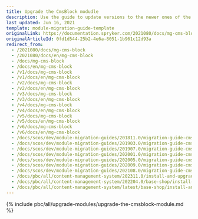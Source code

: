 ```yaml
---
title: Upgrade the CmsBlock modudle
description: Use the guide to update versions to the newer ones of the CMS Block module.
last_updated: Jun 16, 2021
template: module-migration-guide-template
originalLink: https://documentation.spryker.com/2021080/docs/mg-cms-block
originalArticleId: 0fd1d544-25b2-4e6a-8051-1b961c12d93a
redirect_from:
  - /2021080/docs/mg-cms-block
  - /2021080/docs/en/mg-cms-block
  - /docs/mg-cms-block
  - /docs/en/mg-cms-block
  - /v1/docs/mg-cms-block
  - /v1/docs/en/mg-cms-block
  - /v2/docs/mg-cms-block
  - /v2/docs/en/mg-cms-block
  - /v3/docs/mg-cms-block
  - /v3/docs/en/mg-cms-block
  - /v4/docs/mg-cms-block
  - /v4/docs/en/mg-cms-block
  - /v5/docs/mg-cms-block
  - /v5/docs/en/mg-cms-block
  - /v6/docs/mg-cms-block
  - /v6/docs/en/mg-cms-block
  - /docs/scos/dev/module-migration-guides/201811.0/migration-guide-cmsblock.html
  - /docs/scos/dev/module-migration-guides/201903.0/migration-guide-cmsblock.html
  - /docs/scos/dev/module-migration-guides/201907.0/migration-guide-cmsblock.html
  - /docs/scos/dev/module-migration-guides/202001.0/migration-guide-cmsblock.html
  - /docs/scos/dev/module-migration-guides/202005.0/migration-guide-cmsblock.html
  - /docs/scos/dev/module-migration-guides/202009.0/migration-guide-cmsblock.html
  - /docs/scos/dev/module-migration-guides/202108.0/migration-guide-cmsblock.html
  - /docs/pbc/all/content-management-system/202311.0/install-and-upgrade/upgrade-modules/upgrade-the-cmsblock-module.html
  - /docs/pbc/all/content-management-system/202204.0/base-shop/install-and-upgrade/upgrade-modules/upgrade-the-cmsblock-module.html
  - /docs/pbc/all/content-management-system/latest/base-shop/install-and-upgrade/upgrade-modules/upgrade-the-cmsblock-module.html
---
```

{% include pbc/all/upgrade-modules/upgrade-the-cmsblock-module.md %} <!-- To edit, see /_includes/pbc/all/upgrade-modules/upgrade-the-cmsblock-module.md -->

